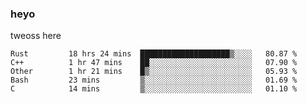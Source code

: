### heyo
tweoss here

<!--START_SECTION:waka-->

```text
Rust         18 hrs 24 mins  ████████████████████▒░░░░   80.87 %
C++          1 hr 47 mins    ██░░░░░░░░░░░░░░░░░░░░░░░   07.90 %
Other        1 hr 21 mins    █▒░░░░░░░░░░░░░░░░░░░░░░░   05.93 %
Bash         23 mins         ▒░░░░░░░░░░░░░░░░░░░░░░░░   01.69 %
C            14 mins         ▒░░░░░░░░░░░░░░░░░░░░░░░░   01.10 %
```

<!--END_SECTION:waka-->

<!--
**Tweoss/tweoss** is a ✨ _special_ ✨ repository because its `README.md` (this file) appears on your GitHub profile.

Here are some ideas to get you started:

- 🔭 I’m currently working on ...
- 🌱 I’m currently learning ...
- 👯 I’m looking to collaborate on ...
- 🤔 I’m looking for help with ...
- 💬 Ask me about ...
- 📫 How to reach me: ...
- 😄 Pronouns: ...
- ⚡ Fun fact: ...
-->
